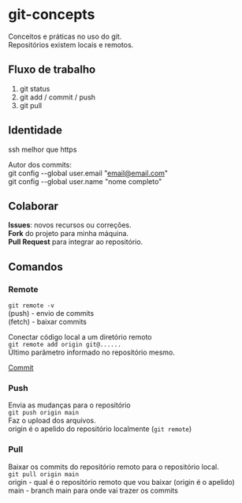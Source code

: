 # git-concepts
Conceitos e práticas no uso do git.\
Repositórios existem locais e remotos.

## Fluxo de trabalho
1. git status
1. git add / commit / push
1. git pull

## Identidade
ssh melhor que https

Autor dos commits:\
git config --global user.email "email@email.com"\
git config --global user.name "nome completo"

## Colaborar
**Issues**: novos recursos ou correções.\
**Fork** do projeto para minha máquina.\
**Pull Request** para integrar ao repositório.

## Comandos
### Remote
`git remote -v`\
(push) - envio de commits\
(fetch) - baixar commits

Conectar código local a um diretório remoto\
`git remote add origin git@......`\
Último parâmetro informado no repositório mesmo.

[Commit](commit/README.md)

### Push
Envia as mudanças para o repositório\
`git push origin main`\
Faz o upload dos arquivos.\
origin é o apelido do repositório localmente (`git remote`)

### Pull
Baixar os commits do repositório remoto para o repositório local.\
`git pull origin main`\
origin - qual é o repositório remoto que vou baixar (origin é o apelido)\
main - branch main para onde vai trazer os commits
